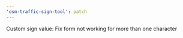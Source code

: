 ```yaml
---
'osm-traffic-sign-tool': patch
---
```


Custom sign value: Fix form not working for more than one character
